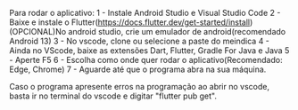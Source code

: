 Para rodar o aplicativo:
1 - Instale Android Studio e Visual Studio Code
2 - Baixe e instale o Flutter(https://docs.flutter.dev/get-started/install)
(OPCIONAL)No android studio, crie um emulador de android(recomendado Android 13)
3 - No vscode, clone ou selecione a paste do meindica
4 - Ainda no VScode, baixe as extensões Dart, Flutter, Gradle For Java e Java
5 - Aperte F5
6 - Escolha como onde quer rodar o aplicativo(Recomendado: Edge, Chrome)
7 - Aguarde até que o programa abra na sua máquina.


Caso o programa apresente erros na programação ao abrir no vscode, basta ir no terminal do vscode e digitar "flutter pub get".